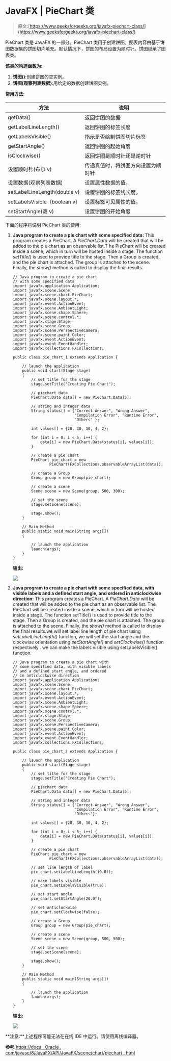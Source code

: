 # JavaFX | PieChart 类

> 原文:[https://www.geeksforgeeks.org/javafx-piechart-class/](https://www.geeksforgeeks.org/javafx-piechart-class/)

PieChart 类是 JavaFX 的一部分。PieChart 类用于创建饼图。图表内容由基于饼图数据集的饼图切片填充。默认情况下，饼图的布局设置为顺时针。饼图继承了图表类。

**该类的构造函数为:**

1.  **饼图()**:创建饼图的空实例。
2.  **饼图(观察列表数据)**:用给定的数据创建饼图实例。

**常用方法:**

| 方法 | 说明 |
| --- | --- |
| getData() | 返回饼图的数据 |
| getLabelLineLength() | 返回饼图的标签长度 |
| getLabelsVisible() | 指示是否绘制饼图切片标签 |
| getStartAngle() | 返回饼图的起始角度 |
| isClockwise() | 返回饼图是顺时针还是逆时针 |
| 设置顺时针(布尔 v) | 传递真值时，将饼图方向设置为顺时针 |
| 设置数据(观察列表数据) | 设置属性数据的值。 |
| setLabelLineLength(double v) | 设置饼图的标签线长度。 |
| setLabelsVisible（boolean v） | 设置标签可见属性的值。 |
| setStartAngle(双 v) | 设置饼图的开始角度 |

下面的程序将说明 PieChart 类的使用:

1.  **Java program to create a pie chart with some specified data:** This program creates a PieChart. A *PieChart.Data* will be created that will be added to the pie chart as an observable list.T he PieChart will be created inside a scene, which in turn will be hosted inside a stage. The function *setTitle()* is used to provide title to the stage. Then a Group is created, and the pie chart is attached. The group is attached to the scene. Finally, the *show()* method is called to display the final results.

    ```
    // Java program to create a pie chart 
    // with some specified data
    import javafx.application.Application;
    import javafx.scene.Scene;
    import javafx.scene.chart.PieChart;
    import javafx.scene.layout.*;
    import javafx.event.ActionEvent;
    import javafx.scene.AmbientLight;
    import javafx.scene.shape.Sphere;
    import javafx.scene.control.*;
    import javafx.stage.Stage;
    import javafx.scene.Group;
    import javafx.scene.PerspectiveCamera;
    import javafx.scene.paint.Color;
    import javafx.event.ActionEvent;
    import javafx.event.EventHandler;
    import javafx.collections.FXCollections;

    public class pie_chart_1 extends Application {

        // launch the application
        public void start(Stage stage)
        {
            // set title for the stage
            stage.setTitle("Creating Pie Chart");

            // piechart data
            PieChart.Data data[] = new PieChart.Data[5];

            // string and integer data
            String status[] = {"Correct Answer", "Wrong Answer", 
                               "Compilation Error", "Runtime Error",
                               "Others" };

            int values[] = {20, 30, 10, 4, 2};

            for (int i = 0; i < 5; i++) {
                data[i] = new PieChart.Data(status[i], values[i]);
            }

            // create a pie chart
            PieChart pie_chart = new
                    PieChart(FXCollections.observableArrayList(data));

            // create a Group
            Group group = new Group(pie_chart);

            // create a scene
            Scene scene = new Scene(group, 500, 300);

            // set the scene
            stage.setScene(scene);

            stage.show();
        }

        // Main Method
        public static void main(String args[])
        {

            // launch the application
            launch(args);
        }
    }
    ```

    **输出:**

    [![](img/71184043b7c3056ed21a628f5c7b58b8.png)](https://media.geeksforgeeks.org/wp-content/uploads/Pie_1.png)

2.  **Java program to create a pie chart with some specified data, with visible labels and a defined start angle, and ordered in anticlockwise direction:** This program creates a PieChart. A *PieChart.Data* will be created that will be added to the pie chart as an observable list. The PieChart will be created inside a scene, which in turn will be hosted inside a stage. The function setTitle() is used to provide title to the stage. Then a Group is created, and the pie chart is attached. The group is attached to the scene. Finally, the *show()* method is called to display the final results.we will set label line length of pie chart using *setLabelLineLength()* function, we will set the start angle and the clockwise orientation using *setStartAngle()* and *setClockwise()* function respectively . we can make the labels visible using setLabelsVisible() function.

    ```
    // Java program to create a pie chart with
    // some specified data, with visible labels
    // and a defined start angle, and ordered 
    // in anticlockwise direction
    import javafx.application.Application;
    import javafx.scene.Scene;
    import javafx.scene.chart.PieChart;
    import javafx.scene.layout.*;
    import javafx.event.ActionEvent;
    import javafx.scene.AmbientLight;
    import javafx.scene.shape.Sphere;
    import javafx.scene.control.*;
    import javafx.stage.Stage;
    import javafx.scene.Group;
    import javafx.scene.PerspectiveCamera;
    import javafx.scene.paint.Color;
    import javafx.event.ActionEvent;
    import javafx.event.EventHandler;
    import javafx.collections.FXCollections;

    public class pie_chart_2 extends Application {

        // launch the application
        public void start(Stage stage)
        {
            // set title for the stage
            stage.setTitle("Creating Pie Chart");

            // piechart data
            PieChart.Data data[] = new PieChart.Data[5];

            // string and integer data
            String status[] = {"Correct Answer", "Wrong Answer", 
                               "Compilation Error", "Runtime Error", 
                               "Others"};

            int values[] = {20, 30, 10, 4, 2};

            for (int i = 0; i < 5; i++) {
                data[i] = new PieChart.Data(status[i], values[i]);
            }

            // create a pie chart
            PieChart pie_chart = new
                    PieChart(FXCollections.observableArrayList(data));

            // set line length of label
            pie_chart.setLabelLineLength(10.0f);

            // make labels visible
            pie_chart.setLabelsVisible(true);

            // set start angle
            pie_chart.setStartAngle(20.0f);

            // set anticlockwise
            pie_chart.setClockwise(false);

            // create a Group
            Group group = new Group(pie_chart);

            // create a scene
            Scene scene = new Scene(group, 500, 500);

            // set the scene
            stage.setScene(scene);

            stage.show();
        }

        // Main Method
        public static void main(String args[])
        {

            // launch the application
            launch(args);
        }
    }
    ```

    **输出:**

    [![](img/ffd13098a5fb8beedfa14f93d6ff63eb.png)](https://media.geeksforgeeks.org/wp-content/uploads/Pie_2.png)

**注意:**上述程序可能无法在在线 IDE 中运行。请使用离线编译器。

**参考:**[https://docs . Oracle . com/javase/8/JavaFX/API/JavaFX/scene/chart/piechart . html](https://docs.oracle.com/javase/8/javafx/api/javafx/scene/chart/PieChart.html)